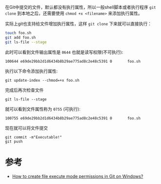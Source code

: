 在Git中提交的文件，默认都没有执行属性，所以一般shell脚本或者执行程序 `git clone` 到本地之后，还需要使用 `chmod +x <filename>` 来添加执行属性。

实际上git也支持给文件增加执行属性，这样 `git clone` 下来就可以直接执行：

```bash
touch foo.sh
git add foo.sh
git ls-file --stage
```

此时可以看到文件输出属性是 `0644` 也就是读写权限(不可执行):

```
100644 e69de29bb2d1d6434b8b29ae775ad8c2e48c5391 0       foo.sh
```

执行以下命令添加执行属性:

```
git update-index --chmod=+x foo.sh
```

完成后再次检查文件

```
git ls-file --stage
```

就可以看到文件属性称为 `0755` (可执行):

```
100755 e69de29bb2d1d6434b8b29ae775ad8c2e48c5391 0       foo.sh
```

现在就可以将文件提交

```
git commit -m"Executable!"
git push
```

# 参考

* [How to create file execute mode permissions in Git on Windows?](https://stackoverflow.com/questions/21691202/how-to-create-file-execute-mode-permissions-in-git-on-windows)